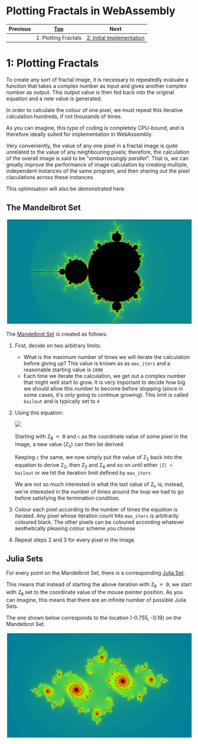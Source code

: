 # Plotting Fractals in WebAssembly

| Previous | [Top](/chriswhealy/plotting-fractals-in-webassembly) | Next
|---|---|---
| | 1: Plotting Fractals | [2: Initial Implementation](/chriswhealy/FractalWASM/02%20Initial%20Implementation/)

# 1: Plotting Fractals

To create any sort of fractal image, it is necessary to repeatedly evaluate a function that takes a complex number as input and gives another complex number as output.
This output value is then fed back into the original equation and a new value is generated.

In order to calculate the colour of one pixel, we must repeat this iterative calculation hundreds, if not thousands of times.

As you can imagine, this type of coding is completely CPU-bound, and is therefore ideally suited for implementation in WebAssembly.

Very conveniently, the value of any one pixel in a fractal image is quite unrelated to the value of any neighbouring pixels; therefore, the calculation of the overall image is said to be "*embarrassingly parallel*".
That is, we can greatly improve the performance of image calculation by creating multiple, independent instances of the same program, and then sharing out the pixel claculations across these instances.

This optimisation will also be demonstrated here.

## The Mandelbrot Set

![Mandelbrot Set](/assets/chriswhealy/Mandelbrot%20Set.png)

The [Mandelbrot Set](https://en.wikipedia.org/wiki/Mandelbrot_set) is created as follows:

1. First, decide on two arbitrary limits:
   * What is the maximum number of times we will iterate the calculation before giving up?
   This value is known as as `max_iters` and a reasonable starting value is `1000`
   * Each time we iterate the calculation, we get out a complex number that might well start to grow.
   It is very important to decide how big we should allow this number to become before stopping (since in some cases, it's only going to continue growing).
   This limit is called `bailout` and is typically set to `4`
1. Using this equation:

   <img src="https://render.githubusercontent.com/render/math?math=\Large Z_{n%2b1} = Z_{n}^2 %2b c">

   Starting with <tt>Z<sub>0</sub> = 0</tt> and `c` as the coordinate value of some pixel in the image, a new value (<tt>Z<sub>1</sub></tt>) can then be derived.

   Keeping `c` the same, we now simply put the value of <tt>Z<sub>1</sub></tt> back into the equation to derive <tt>Z<sub>2</sub></tt>, then <tt>Z<sub>3</sub></tt> and <tt>Z<sub>4</sub></tt> and so on until either `|Z| > bailout` or we hit the iteration limit defined by `max_iters`
   
   We are not so much interested in what the last value of <tt>Z<sub>n</sub></tt> is; instead, we're interested in the number of times around the loop we had to go before satisfying the termination condition.

1. Colour each pixel according to the number of times the equation is iterated.
   Any pixel whose iteration count hits `max_iters` is arbitrarily coloured black.
   The other pixels can be coloured according whatever aesthetically pleasing colour scheme you choose

1. Repeat steps 2 and 3 for every pixel in the image

## Julia Sets

For every point on the Mandelbrot Set, there is a corresponding [Julia Set](https://en.wikipedia.org/wiki/Julia_set).

This means that instead of starting the above iteration with <tt>Z<sub>0</sub> = 0</tt>, we start with <tt>Z<sub>0</sub></tt> set to the coordinate value of the mouse pointer position.
As you can imagine, this means that there are an infinite number of possible Julia Sets.

The one shown below corresponds to the location (-0.755, -0.19) on the Mandelbrot Set.

![Julia Set](/assets/chriswhealy/Julia%20Set.png)
